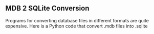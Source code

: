 ## MDB 2 SQLite Conversion
Programs for converting database files in different formats are quite expensive. Here is a Python code that convert .mdb files into .sqlite
